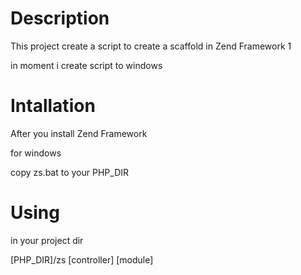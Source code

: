 <h1>Description</h1>
This project create a script to create a scaffold in Zend Framework 1

in moment i create script to windows

<h1>Intallation</h1>

After you install Zend Framework 

for windows

copy zs.bat to your PHP_DIR


<h1>Using</h1>

in your project dir

[PHP_DIR]/zs [controller] [module]